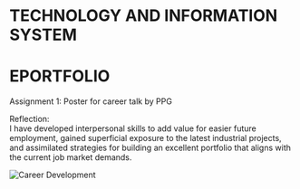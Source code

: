 # TECHNOLOGY AND INFORMATION SYSTEM

# EPORTFOLIO

Assignment 1: Poster for career talk by PPG

Reflection:  
I have developed interpersonal skills to add value for easier future employment, gained superficial exposure to the latest industrial projects, and assimilated strategies for building an excellent portfolio that aligns with the current job market demands.

![Career Development](https://github.com/AlifFathi/TIS-02-2023/assets/148310696/b1c7927f-26dd-4712-94bf-64e7b0a026ff)
